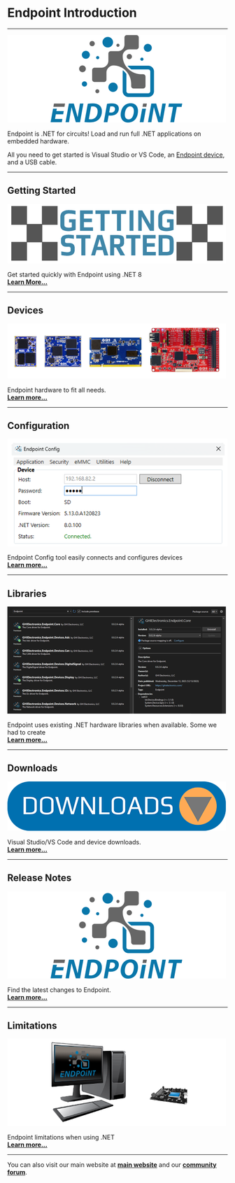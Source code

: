 # Endpoint Introduction
---
![Endpoint](images/endpoint-logo.png)

Endpoint is .NET for circuits! Load and run full .NET applications on embedded hardware.

All you need to get started is Visual Studio or VS Code, an [Endpoint device](devices/intro.md), and a USB cable.

---

## Getting Started

[![Getting Started](images/getting-started.png)](getting-started.md)

Get started quickly with Endpoint using .NET 8 </br> [**Learn More...**](getting-started.md) 

---
## Devices

[![Endpoint Hardware](images/endpoint-devices.png)](devices/intro.md)

Endpoint hardware to fit all needs. </br> [**Learn more...**](devices/intro.md)   

---
## Configuration

[![Endpoint Config](images/config.png)](devices/configuration.md)

Endpoint Config tool easily connects and configures devices </br> [**Learn more...**](devices/configuration.md)


---
## Libraries

[![Endpoint Libraries](images/libraries.png)](api/intro.md)

Endpoint uses existing .NET hardware libraries when available. Some we had to create </br> [**Learn more...**](api/intro.md)

---

## Downloads

[![Downloads](images/downloads.png)](downloads.md)

Visual Studio/VS Code and device downloads. </br> [**Learn more...**](downloads.md)

---
## Release Notes

[![Release Notes](images/endpoint-logo.png)](release-notes.md)

Find the latest changes to Endpoint. </br> [**Learn more...**](release-notes.md) 

---
## Limitations

[![Limitations](images/limitations.png)](limitations.md) 

Endpoint limitations when using .NET </br> [**Learn more...**](limitations.md) 

---

You can also visit our main website at [**main website**](http://www.ghielectronics.com) and our  [**community forum**](https://forums.ghielectronics.com/).
